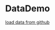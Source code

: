 # DataDemo


[load data from github](https://colab.research.google.com/drive/1pHTaevz8-ocypjNJXoP3XlFme2mHVnC1?usp=sharing)
